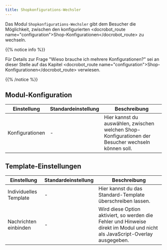```yaml
---
title: Shopkonfigurations-Wechsler
---
```


Das Modul `Shopkonfigurations-Wechsler` gibt dem Besucher die Möglichkeit, zwischen den konfigurierten <docrobot_route name="configuration">Shop-Konfigurationen</docrobot_route> zu wechseln.

{{% notice info %}}<p>Für Details zur Frage "Wieso brauche ich mehrere Konfigurationen?" sei an dieser Stelle auf das Kapitel <docrobot_route name="configuration">Shop-Konfigurationen</docrobot_route> verwiesen.</p>{{% /notice %}}

## Modul-Konfiguration

<table>
	<thead>
		<tr>
			<th>Einstellung</th>
			<th>Standardeinstellung</th>
			<th>Beschreibung</th>
		</tr>
	</thead>
	<tbody>
		<tr>
			<td>Konfigurationen</td>
			<td>-</td>
			<td>Hier kannst du auswählen, zwischen welchen Shop-Konfigurationen der Besucher wechseln können soll.</td>
		</tr>
	</tbody>
</table>

## Template-Einstellungen

<table>
	<thead>
		<tr>
			<th>Einstellung</th>
			<th>Standardeinstellung</th>
			<th>Beschreibung</th>
		</tr>
	</thead>
	<tbody>
		<tr>
			<td>Individuelles Template</td>
			<td>-</td>
			<td>Hier kannst du das Standard-Template überschreiben lassen.</td>
		</tr>
		<tr>
			<td>Nachrichten einbinden</td>
			<td>-</td>
			<td>Wird diese Option aktiviert, so werden die Fehler und Hinweise direkt im Modul und nicht als JavaScript-Overlay ausgegeben.</td>
		</tr>
	</tbody>
</table>
